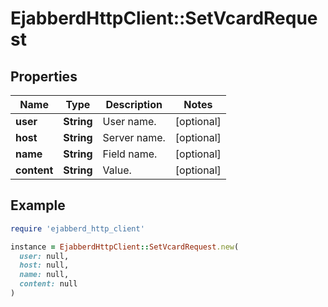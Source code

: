 # EjabberdHttpClient::SetVcardRequest

## Properties

| Name | Type | Description | Notes |
| ---- | ---- | ----------- | ----- |
| **user** | **String** | User name. | [optional] |
| **host** | **String** | Server name. | [optional] |
| **name** | **String** | Field name. | [optional] |
| **content** | **String** | Value. | [optional] |

## Example

```ruby
require 'ejabberd_http_client'

instance = EjabberdHttpClient::SetVcardRequest.new(
  user: null,
  host: null,
  name: null,
  content: null
)
```


